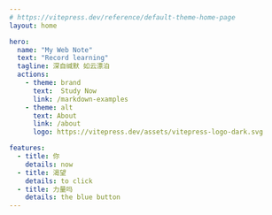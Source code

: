 ```yaml
---
# https://vitepress.dev/reference/default-theme-home-page
layout: home

hero:
  name: "My Web Note"
  text: "Record learning"
  tagline: 深自缄默 如云漂泊
  actions:
    - theme: brand
      text:  Study Now
      link: /markdown-examples
    - theme: alt
      text: About 
      link: /about
      logo: https://vitepress.dev/assets/vitepress-logo-dark.svg

features:
  - title: 你
    details: now
  - title: 渴望
    details: to click
  - title: 力量吗
    details: the blue button
---
```


